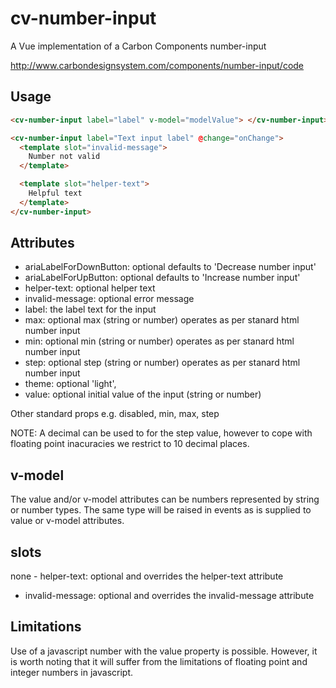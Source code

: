 # cv-number-input

A Vue implementation of a Carbon Components number-input

http://www.carbondesignsystem.com/components/number-input/code

## Usage

```html
<cv-number-input label="label" v-model="modelValue"> </cv-number-input>
```

```html
<cv-number-input label="Text input label" @change="onChange">
  <template slot="invalid-message">
    Number not valid
  </template>

  <template slot="helper-text">
    Helpful text
  </template>
</cv-number-input>
```

## Attributes

- ariaLabelForDownButton: optional defaults to 'Decrease number input'
- ariaLabelForUpButton: optional defaults to 'Increase number input'
- helper-text: optional helper text
- invalid-message: optional error message
- label: the label text for the input
- max: optional max (string or number) operates as per stanard html number input
- min: optional min (string or number) operates as per stanard html number input
- step: optional step (string or number) operates as per stanard html number input
- theme: optional 'light',
- value: optional initial value of the input (string or number)

Other standard props e.g. disabled, min, max, step

NOTE: A decimal can be used to for the step value, however to cope with floating point inacuracies we restrict to 10 decimal places.

## v-model

The value and/or v-model attributes can be numbers represented by string or number types. The same type will be raised in events as is supplied to value or v-model attributes.

## slots

none - helper-text: optional and overrides the helper-text attribute

- invalid-message: optional and overrides the invalid-message attribute

## Limitations

Use of a javascript number with the value property is possible. However, it is worth noting that it will suffer from the limitations of floating point and integer numbers in javascript.
